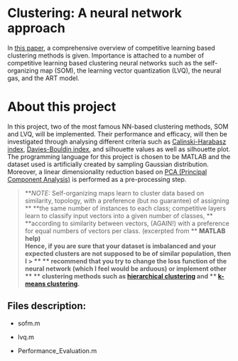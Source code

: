 # Clustering: A neural network approach
In [this paper](https://www.sciencedirect.com/science/article/pii/S089360800900207X), a comprehensive overview of 
competitive learning based clustering methods is given. Importance is attached to a number of competitive learning based clustering 
neural networks such as the self-organizing map (SOM), the learning vector quantization (LVQ), the neural gas, and the ART model.


# About this project
In this project, two of the most famous NN-based clustering methods, SOM and LVQ, will be implemented. Their performance and efficacy,
will then be investigated through analysing different criteria such as
[Calinski-Harabasz index](https://www.oreilly.com/library/view/machine-learning-algorithms/9781785889622/8dba1062-2dbe-43ce-a9b0-9ea49203ea9a.xhtml), 
[Davies-Bouldin index](https://en.wikipedia.org/wiki/Davies%E2%80%93Bouldin_index), and silhouette values as well as silhouette plot. 
The programming language for this project is chosen to be MATLAB and the dataset used is artificially created by sampling 
Gaussian distribution. Moreover, a linear dimensionality reduction based on 
[PCA (Principal Component Analysis)](https://en.wikipedia.org/wiki/Principal_component_analysis) is performed as a pre-processing step. 

> ***NOTE:* Self-organizing maps learn to cluster data based on similarity, topology, with a preference (but no guarantee) of assigning **
> **the same number of instances to each class; competitive layers learn to classify input vectors into a given number of classes, **
> **according to similarity between vectors, (AGAIN!) with a preference for equal numbers of vectors per class. (excerpted from ** 
> **MATLAB help)**         
> **Hence, if you are sure that your dataset is imbalanced and your expected clusters are not supposed to be of similar population, then I > **
> ** recommend that you try to change the loss function of the neural network (which I feel would be arduous) or implement other ** 
> ** clustering methods such as [hierarchical clustering](https://en.wikipedia.org/wiki/Hierarchical_clustering) and **
> [k-means clustering](https://en.wikipedia.org/wiki/K-means_clustering).**



## Files description:
* sofm.m

* lvq.m

* Performance_Evaluation.m
